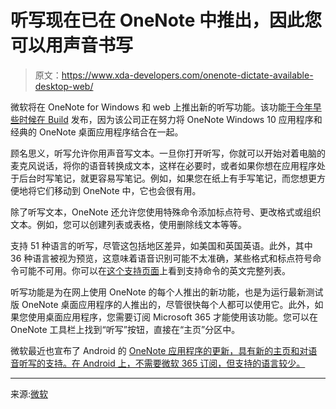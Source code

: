 # 听写现在已在 OneNote 中推出，因此您可以用声音书写

> 原文：<https://www.xda-developers.com/onenote-dictate-available-desktop-web/>

微软将在 OneNote for Windows 和 web 上推出新的听写功能。该功能[于今年早些时候在 Build](https://www.xda-developers.com/microsoft-announces-features-onenote-for-windows/) 发布，因为该公司正在努力将 OneNote Windows 10 应用程序和经典的 OneNote 桌面应用程序结合在一起。

顾名思义，听写允许你用声音写文本。一旦你打开听写，你就可以开始对着电脑的麦克风说话，将你的语音转换成文本，这样在必要时，或者如果你想在应用程序处于后台时写笔记，就更容易写笔记。例如，如果您在纸上有手写笔记，而您想更方便地将它们移动到 OneNote 中，它也会很有用。

除了听写文本，OneNote 还允许您使用特殊命令添加标点符号、更改格式或组织文本。例如，您可以创建列表或表格，使用删除线文本等等。

支持 51 种语言的听写，尽管这包括地区差异，如美国和英国英语。此外，其中 36 种语言被视为预览，这意味着语音识别可能不太准确，某些格式和标点符号命令可能不可用。你可以在[这个支持页面](https://support.microsoft.com/en-us/office/dictate-your-notes-in-onenote-2f5d1549-afe1-4abd-95ff-829a839e3d00)上看到支持命令的英文完整列表。

听写功能是为在网上使用 OneNote 的每个人推出的新功能，也是为运行最新测试版 OneNote 桌面应用程序的人推出的，尽管很快每个人都可以使用它。此外，如果您使用桌面应用程序，您需要订阅 Microsoft 365 才能使用该功能。您可以在 OneNote 工具栏上找到“听写”按钮，直接在“主页”分区中。

微软最近也宣布了 Android 的 [OneNote 应用程序的更新，具有新的主页和对语音听写的支持。在 Android 上，不需要微软 365 订阅，但支持的语言较少。](https://play.google.com/store/apps/details?id=com.microsoft.office.onenote)

* * *

来源:[微软](https://insider.office.com/en-us/blog/capture-notes-quickly-with-dictate-in-onenote)